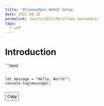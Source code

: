 ```yaml
---
title: 'Ollama+Open WebUI Setup'
date: 2021-08-10
permalink: /posts/2021/08/ollama_openwebui/
tags:
  - LLM
---
```

<!-- MathJax -->
<script type="text/javascript"
  src="https://cdnjs.cloudflare.com/ajax/libs/mathjax/2.7.3/MathJax.js?config=TeX-AMS-MML_HTMLorMML">
</script>

<h1 id="introduction">Introduction</h1>
```html
<!-- A simple HTML block with a "copy" button -->
<pre>
<code class="code-to-copy">
let message = "Hello, World!";
console.log(message);
</code>
<button onclick="copyToClipboard(this)" class="copy-button">Copy</button>
</pre>

<script>
function copyToClipboard(button) {
  // Find the closest code block to copy
  const code = button.previousElementSibling;
  navigator.clipboard.writeText(code.textContent)
    .then(() => {
      button.textContent = "Copied!";
      setTimeout(() => (button.textContent = "Copy"), 2000);
    })
    .catch(err => console.error("Failed to copy text: ", err));
}
</script>

<style>
  .copy-button {
    margin-top: 5px;
    cursor: pointer;
    padding: 5px;
  }
</style>
